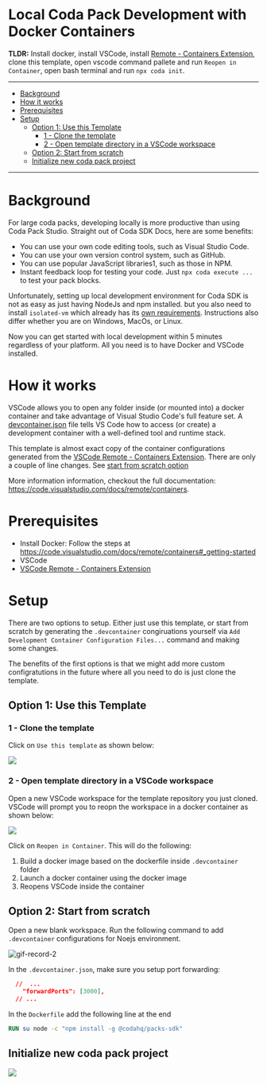 # Local Coda Pack Development with Docker Containers <!-- omit from toc -->

**TLDR:** Install docker, install VSCode, install [Remote - Containers Extension](https://marketplace.visualstudio.com/items?itemName=ms-vscode-remote.remote-containers), clone this template, open vscode command pallete and run `Reopen in Container`, open bash terminal and run `npx coda init`. 

---

- [Background](#background)
- [How it works](#how-it-works)
- [Prerequisites](#prerequisites)
- [Setup](#setup)
  - [Option 1: Use this Template](#option-1-use-this-template)
    - [1 - Clone the  template](#1---clone-the--template)
    - [2 - Open template directory in a VSCode workspace](#2---open-template-directory-in-a-vscode-workspace)
  - [Option 2: Start from scratch](#option-2-start-from-scratch)
  - [Initialize new coda pack project](#initialize-new-coda-pack-project)

---

# Background

For large coda packs, developing locally is more productive than using Coda Pack Studio. Straight out of Coda SDK Docs, here are some benefits: 

* You can use your own code editing tools, such as Visual Studio Code.
* You can use your own version control system, such as GitHub.
* You can use popular JavaScript libraries1, such as those in NPM.
* Instant feedback loop for testing your code. Just `npx coda execute ...` to test your pack blocks. 

Unfortunately, setting up local development environment for Coda SDK is not as easy as just having NodeJs and npm installed. but you also need to install `isolated-vm` which already has its [own requirements](https://github.com/laverdet/isolated-vm#requirements). Instructions also differ whether you are on Windows, MacOs, or Linux. 

Now you can get started with local development within 5 minutes regardless of your platform. All you need is to have Docker and VSCode installed. 

# How it works

VSCode allows you to open any folder inside (or mounted into) a docker container and take advantage of Visual Studio Code's full feature set. A [devcontainer.json](/.devcontainer/devcontainer.json) file tells VS Code how to access (or create) a development container with a well-defined tool and runtime stack.

This template is almost exact copy of the container configurations generated from the [VSCode Remote - Containers Extension](https://marketplace.visualstudio.com/items?itemName=ms-vscode-remote.remote-containers). There are only a couple of line changes. See [start from scratch option](#option-2-start-from-scratch)

More information information, checkout the full documentation: https://code.visualstudio.com/docs/remote/containers. 

# Prerequisites

* Install Docker: Follow the steps at https://code.visualstudio.com/docs/remote/containers#_getting-started
* VSCode
* [VSCode Remote - Containers Extension](https://marketplace.visualstudio.com/items?itemName=ms-vscode-remote.remote-containers) 

# Setup

There are two options to setup. Either just use this template, or start from scratch by generating the `.devcontainer` congiruations yourself via `Add Development Container Configuration Files...` command and making some changes. 

The benefits of the first options is that we might add more custom configratutions in the future where all you need to do is just clone the template. 

## Option 1: Use this Template 

### 1 - Clone the  template

Click on `Use this template` as shown below: 

![](https://user-images.githubusercontent.com/3461501/181458534-fa965a5d-b4ac-4693-99d1-651e2f780e64.png)

### 2 - Open template directory in a VSCode workspace

Open a new VSCode workspace for the template repository you just cloned. VSCode will prompt you to reopn the workspace in a docker container as shown below: 

![](https://user-images.githubusercontent.com/3461501/181879418-cf58f09f-4e4c-4af1-8a6c-b359e4af62ae.png)
<!-- https://user-images.githubusercontent.com/3461501/181745855-4cd4177e-e2f6-4166-9cf1-195e3de25782.png -->

Click on `Reopen in Container`. This will do the following: 

1. Build a docker image based on the dockerfile inside `.devcontainer` folder
2. Launch a docker container using the docker image
3. Reopens VSCode inside the container

## Option 2: Start from scratch

Open a new blank workspace. Run the following command to add `.devcontainer` configurations for Noejs environment. 

![gif-record-2](https://user-images.githubusercontent.com/3461501/181899898-c8b6163a-07fe-4069-a8ab-02a35171d3e7.gif)

In the `.devcontainer.json`, make sure you setup port forwarding:

```json
  //  ...
	"forwardPorts": [3000],
  // ...
```

In the `Dockerfile` add the following line at the end 

```Dockerfile
RUN su node -c "npm install -g @codahq/packs-sdk"
```


## Initialize new coda pack project

![](https://user-images.githubusercontent.com/3461501/181888989-987f829b-c074-4f57-85d0-e6bf6409adea.gif)


